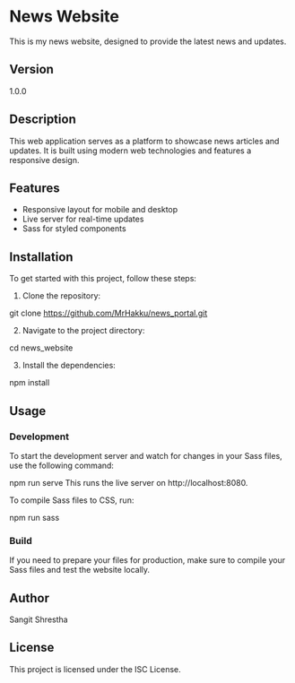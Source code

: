 # News Website

This is my news website, designed to provide the latest news and updates.

## Version

1.0.0

## Description

This web application serves as a platform to showcase news articles and updates. It is built using modern web technologies and features a responsive design.

## Features

- Responsive layout for mobile and desktop
- Live server for real-time updates
- Sass for styled components

## Installation

To get started with this project, follow these steps:

1. Clone the repository:
   
git clone https://github.com/MrHakku/news_portal.git

2. Navigate to the project directory:
   
cd news_website

3. Install the dependencies:
   
npm install

## Usage

### Development

To start the development server and watch for changes in your Sass files, use the following command:

npm run serve
This runs the live server on http://localhost:8080.

To compile Sass files to CSS, run:

npm run sass

### Build

If you need to prepare your files for production, make sure to compile your Sass files and test the website locally.

## Author

Sangit Shrestha

## License

This project is licensed under the ISC License.